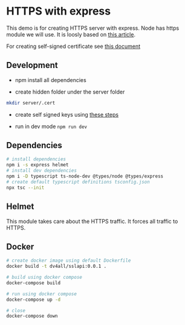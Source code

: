 # HTTPS with express

This demo is for creating HTTPS server with express. Node has https module we will use.
It is loosly based on [this article](https://sitepoint.com/how-to-use-ssltls-with-node-js/).

For creating self-signed certificate see [this document](docs/CERT.md)

## Development

- npm install all dependencies

- create hidden folder under the server folder

```bash
mkdir server/.cert
```

- create self signed keys using [these steps](docs/CERT.md)

- run in dev mode `npm run dev`

## Dependencies

```bash
# install dependencies
npm i -s express helmet
# install dev dependencies
npm i -D typescript ts-node-dev @types/node @types/express
# create default typescript definitions tsconfig.json
npx tsc --init
```

## Helmet

This module takes care about the HTTPS traffic. It forces all traffic to HTTPS.

## Docker

```bash
# create docker image using default Dockerfile
docker build -t dv4all/sslapi:0.0.1 .

# build using docker compose
docker-compose build

# run using docker compose
docker-compose up -d

# close
docker-compose down

```
